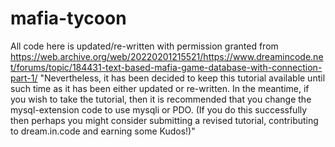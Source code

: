 # mafia-tycoon


All code here is updated/re-written with permission granted from https://web.archive.org/web/20220201215521/https://www.dreamincode.net/forums/topic/184431-text-based-mafia-game-database-with-connection-part-1/  "Nevertheless, it has been decided to keep this tutorial available until such time as it has been either updated or re-written. In the meantime, if you wish to take the tutorial, then it is recommended that you change the mysql-extension code to use mysqli or PDO. (If you do this successfully then perhaps you might consider submitting a revised tutorial, contributing to dream.in.code and earning some Kudos!)"
